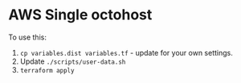 AWS Single octohost
===================

To use this:

1. `cp variables.dist variables.tf` - update for your own settings.
2. Update `./scripts/user-data.sh`
3. `terraform apply`

